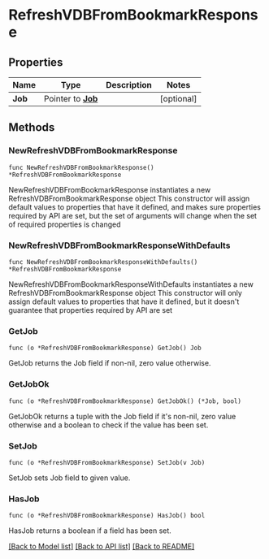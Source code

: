 # RefreshVDBFromBookmarkResponse

## Properties

Name | Type | Description | Notes
------------ | ------------- | ------------- | -------------
**Job** | Pointer to [**Job**](Job.md) |  | [optional] 

## Methods

### NewRefreshVDBFromBookmarkResponse

`func NewRefreshVDBFromBookmarkResponse() *RefreshVDBFromBookmarkResponse`

NewRefreshVDBFromBookmarkResponse instantiates a new RefreshVDBFromBookmarkResponse object
This constructor will assign default values to properties that have it defined,
and makes sure properties required by API are set, but the set of arguments
will change when the set of required properties is changed

### NewRefreshVDBFromBookmarkResponseWithDefaults

`func NewRefreshVDBFromBookmarkResponseWithDefaults() *RefreshVDBFromBookmarkResponse`

NewRefreshVDBFromBookmarkResponseWithDefaults instantiates a new RefreshVDBFromBookmarkResponse object
This constructor will only assign default values to properties that have it defined,
but it doesn't guarantee that properties required by API are set

### GetJob

`func (o *RefreshVDBFromBookmarkResponse) GetJob() Job`

GetJob returns the Job field if non-nil, zero value otherwise.

### GetJobOk

`func (o *RefreshVDBFromBookmarkResponse) GetJobOk() (*Job, bool)`

GetJobOk returns a tuple with the Job field if it's non-nil, zero value otherwise
and a boolean to check if the value has been set.

### SetJob

`func (o *RefreshVDBFromBookmarkResponse) SetJob(v Job)`

SetJob sets Job field to given value.

### HasJob

`func (o *RefreshVDBFromBookmarkResponse) HasJob() bool`

HasJob returns a boolean if a field has been set.


[[Back to Model list]](../README.md#documentation-for-models) [[Back to API list]](../README.md#documentation-for-api-endpoints) [[Back to README]](../README.md)


